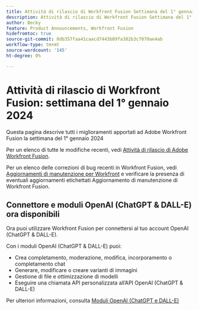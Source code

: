 ```yaml
---
title: Attività di rilascio di Workfront Fusion Settimana del 1° gennaio 2024
description: Attività di rilascio di Workfront Fusion Settimana del 1° gennaio 2024
author: Becky
feature: Product Announcements, Workfront Fusion
hidefromtoc: true
source-git-commit: 8db357faa41caacd7443b89fa382b3c7070ae4ab
workflow-type: tm+mt
source-wordcount: '145'
ht-degree: 0%

---
```


# Attività di rilascio di Workfront Fusion: settimana del 1° gennaio 2024

Questa pagina descrive tutti i miglioramenti apportati ad Adobe Workfront Fusion la settimana del 1° gennaio 2024

Per un elenco di tutte le modifiche recenti, vedi [Attività di rilascio di Adobe Workfront Fusion](../../../product-announcements/product-releases/fusion-release-activity/fusion-release-activity.md).

Per un elenco delle correzioni di bug recenti in Workfront Fusion, vedi [Aggiornamenti di manutenzione per Workfront](https://experienceleague.adobe.com/docs/workfront-known-issues/releases/current-updates.html) e verificare la presenza di eventuali aggiornamenti etichettati Aggiornamento di manutenzione di Workfront Fusion.

## Connettore e moduli OpenAI (ChatGPT &amp; DALL-E) ora disponibili

Ora puoi utilizzare Workfront Fusion per connettersi al tuo account OpenAI (ChatGPT &amp; DALL-E).

Con i moduli OpenAI (ChatGPT &amp; DALL-E) puoi:

* Crea completamento, moderazione, modifica, incorporamento o completamento chat
* Generare, modificare o creare varianti di immagini
* Gestione di file e ottimizzazione di modelli
* Eseguire una chiamata API personalizzata all’API OpenAI (ChatGPT &amp; DALL-E)

Per ulteriori informazioni, consulta [Moduli OpenAI (ChatGPT e DALL-E)](/help/quicksilver/workfront-fusion/apps-and-their-modules/openai-chatgpt-modules.md)
